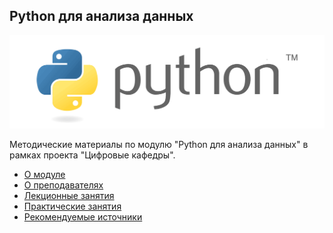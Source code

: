 ## Python для анализа данных

![](./img/logo.png)

Методические материалы по модулю "Python для анализа данных" в рамках проекта "Цифровые кафедры".

- [О модуле](01_О_модуле.md)
- [О преподавателях](02_О_преподавателях.md)
- [Лекционные занятия](./01_lectures/ReadMe.md)
- [Практические занятия](./02_practice/ReadMe.md)
- [Рекомендуемые источники](./04_sources/ReadMe.md)

